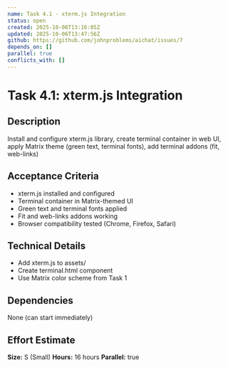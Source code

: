 ```yaml
---
name: Task 4.1 - xterm.js Integration
status: open
created: 2025-10-06T13:16:05Z
updated: 2025-10-06T13:47:56Z
github: https://github.com/johnproblems/aichat/issues/7
depends_on: []
parallel: true
conflicts_with: []
---
```


# Task 4.1: xterm.js Integration

## Description
Install and configure xterm.js library, create terminal container in web UI, apply Matrix theme (green text, terminal fonts), add terminal addons (fit, web-links)

## Acceptance Criteria
- xterm.js installed and configured
- Terminal container in Matrix-themed UI
- Green text and terminal fonts applied
- Fit and web-links addons working
- Browser compatibility tested (Chrome, Firefox, Safari)

## Technical Details
- Add xterm.js to assets/
- Create terminal.html component
- Use Matrix color scheme from Task 1

## Dependencies
None (can start immediately)

## Effort Estimate
**Size:** S (Small)
**Hours:** 16 hours
**Parallel:** true

